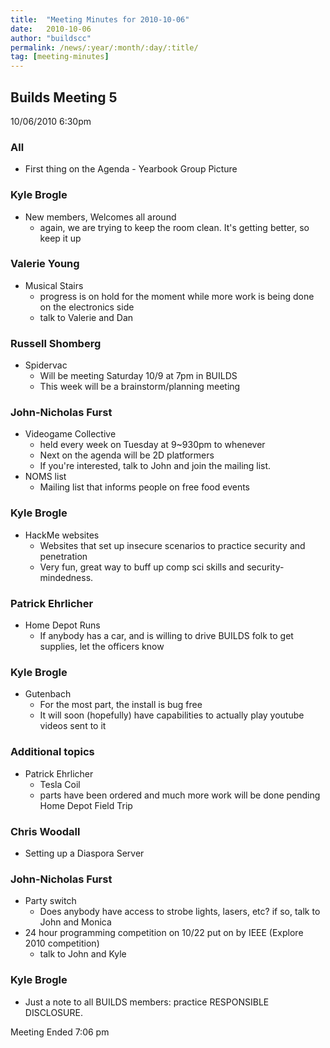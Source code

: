 ```yaml
---
title:  "Meeting Minutes for 2010-10-06"
date:   2010-10-06
author: "buildscc"
permalink: /news/:year/:month/:day/:title/
tag: [meeting-minutes]
---
```


## Builds Meeting 5
10/06/2010
6:30pm

### All
* First thing on the Agenda - Yearbook Group Picture

### Kyle Brogle
* New members, Welcomes all around
	* again, we are trying to keep the room clean. It's getting better, so keep it up

### Valerie Young
* Musical Stairs
	* progress is on hold for the moment while more work is being done on the electronics side
	* talk to Valerie and Dan

### Russell Shomberg
* Spidervac
	* Will be meeting Saturday 10/9 at 7pm in BUILDS
	* This week will be a brainstorm/planning meeting

### John-Nicholas Furst
* Videogame Collective
	* held every week on Tuesday at 9~930pm to whenever
	* Next on the agenda will be 2D platformers
	* If you're interested, talk to John and join the mailing list.
* NOMS list
	* Mailing list that informs people on free food events

### Kyle Brogle
* HackMe websites
	* Websites that set up insecure scenarios to practice security and penetration
	* Very fun, great way to buff up comp sci skills and security-mindedness.

### Patrick Ehrlicher
* Home Depot Runs
	* If anybody has a car, and is willing to drive BUILDS folk to get supplies, let the officers know

### Kyle Brogle
* Gutenbach
	* For the most part, the install is bug free
	* It will soon (hopefully) have capabilities to actually play youtube videos sent to it

### Additional topics
* Patrick Ehrlicher
	* Tesla Coil
	* parts have been ordered and much more work will be done pending Home Depot Field Trip

### Chris Woodall
* Setting up a Diaspora Server

### John-Nicholas Furst
* Party switch
	* Does anybody have access to strobe lights, lasers, etc? if so, talk to John and Monica
* 24 hour programming competition on 10/22 put on by IEEE (Explore 2010 competition)
	* talk to John and Kyle

### Kyle Brogle
* Just a note to all BUILDS members: practice RESPONSIBLE DISCLOSURE.

Meeting Ended 7:06 pm
